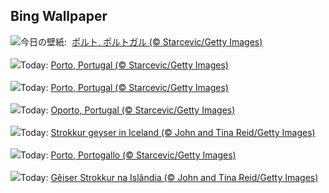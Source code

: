 ## Bing Wallpaper
![](https://www.bing.com/th?id=OHR.PortoSunset_JA-JP4070269520_UHD.jpg&w=1000)今日の壁紙: &nbsp;[ポルト, ポルトガル (© Starcevic/Getty Images)](https://www.bing.com/th?id=OHR.PortoSunset_JA-JP4070269520_UHD.jpg)
<br><br/>
![](https://www.bing.com/th?id=OHR.PortoSunset_FR-FR7243507947_UHD.jpg&w=1000)Today: [Porto, Portugal (© Starcevic/Getty Images)](https://www.bing.com/th?id=OHR.PortoSunset_FR-FR7243507947_UHD.jpg)
<br><br/>
![](https://www.bing.com/th?id=OHR.PortoSunset_DE-DE2650196473_UHD.jpg&w=1000)Today: [Porto, Portugal (© Starcevic/Getty Images)](https://www.bing.com/th?id=OHR.PortoSunset_DE-DE2650196473_UHD.jpg)
<br><br/>
![](https://www.bing.com/th?id=OHR.PortoSunset_ES-ES3099666552_UHD.jpg&w=1000)Today: [Oporto, Portugal (© Starcevic/Getty Images)](https://www.bing.com/th?id=OHR.PortoSunset_ES-ES3099666552_UHD.jpg)
<br><br/>
![](https://www.bing.com/th?id=OHR.IcelandGeyser_EN-GB0103989552_UHD.jpg&w=1000)Today: [Strokkur geyser in Iceland (© John and Tina Reid/Getty Images)](https://www.bing.com/th?id=OHR.IcelandGeyser_EN-GB0103989552_UHD.jpg)
<br><br/>
![](https://www.bing.com/th?id=OHR.PortoSunset_IT-IT1632622830_UHD.jpg&w=1000)Today: [Porto, Portogallo (© Starcevic/Getty Images)](https://www.bing.com/th?id=OHR.PortoSunset_IT-IT1632622830_UHD.jpg)
<br><br/>
![](https://www.bing.com/th?id=OHR.IcelandGeyser_PT-BR7544029151_UHD.jpg&w=1000)Today: [Gêiser Strokkur na Islândia (© John and Tina Reid/Getty Images)](https://www.bing.com/th?id=OHR.IcelandGeyser_PT-BR7544029151_UHD.jpg)
<br><br/>
